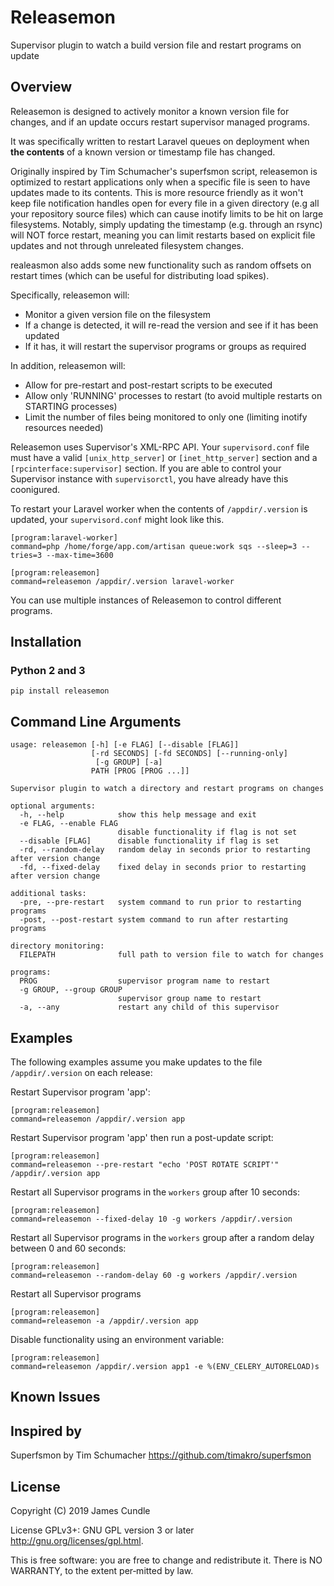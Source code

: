 # Releasemon

Supervisor plugin to watch a build version file and restart programs on update

## Overview

Releasemon is designed to actively monitor a known version file for changes, and if an update occurs restart supervisor managed programs. 

It was specifically written to restart Laravel queues on deployment when **the contents** of a known version or timestamp file has changed. 

Originally inspired by Tim Schumacher's superfsmon script, releasemon is optimized to restart applications only when a specific file is seen to have updates made to its contents. This is more resource friendly as it won't keep file notification handles open for every file in a given directory (e.g all your repository source files) which can cause inotify limits to be hit on large filesystems. Notably, simply updating the timestamp (e.g. through an rsync) will NOT force restart, meaning you can limit restarts based on explicit file updates and not through unreleated filesystem changes.

realeasmon also adds some new functionality such as random offsets on restart times (which can be useful for distributing load spikes).


Specifically, releasemon will:

- Monitor a given version file on the filesystem
- If a change is detected, it will re-read the version and see if it has been updated
- If it has, it will restart the supervisor programs or groups as required

In addition, releasemon will:

- Allow for pre-restart and post-restart scripts to be executed
- Allow only 'RUNNING' processes to restart (to avoid multiple restarts on STARTING processes)
- Limit the number of files being monitored to only one (limiting inotify resources needed) 

Releasemon uses Supervisor's XML-RPC API. Your
`supervisord.conf` file must have a valid `[unix_http_server]` or
`[inet_http_server]` section and a `[rpcinterface:supervisor]` section.
If you are able to control your Supervisor instance with `supervisorctl`, you
have already have this coonigured.

To restart your Laravel worker when the contents of `/appdir/.version` is updated,
your `supervisord.conf` might look like this.

    [program:laravel-worker]
    command=php /home/forge/app.com/artisan queue:work sqs --sleep=3 --tries=3 --max-time=3600

    [program:releasemon]
    command=releasemon /appdir/.version laravel-worker

You can use multiple instances of Releasemon to control different programs.

## Installation

### Python 2 and 3

    pip install releasemon


## Command Line Arguments

    usage: releasemon [-h] [-e FLAG] [--disable [FLAG]]
                      [-rd SECONDS] [-fd SECONDS] [--running-only] 
                       [-g GROUP] [-a]
                      PATH [PROG [PROG ...]]

    Supervisor plugin to watch a directory and restart programs on changes

    optional arguments:
      -h, --help            show this help message and exit
      -e FLAG, --enable FLAG
                            disable functionality if flag is not set
      --disable [FLAG]      disable functionality if flag is set
      -rd, --random-delay   random delay in seconds prior to restarting after version change
      -fd, --fixed-delay    fixed delay in seconds prior to restarting after version change

    additional tasks:
      -pre, --pre-restart   system command to run prior to restarting programs
      -post, --post-restart system command to run after restarting programs
      
    directory monitoring:
      FILEPATH              full path to version file to watch for changes
            
    programs:
      PROG                  supervisor program name to restart
      -g GROUP, --group GROUP
                            supervisor group name to restart
      -a, --any             restart any child of this supervisor

## Examples

The following examples assume you make updates to the file `/appdir/.version` on each release:

Restart Supervisor program 'app':

    [program:releasemon]
    command=releasemon /appdir/.version app

Restart Supervisor program 'app' then run a post-update script:

    [program:releasemon]
    command=releasemon --pre-restart "echo 'POST ROTATE SCRIPT'" /appdir/.version app

Restart all Supervisor programs in the `workers` group after 10 seconds:

    [program:releasemon]
    command=releasemon --fixed-delay 10 -g workers /appdir/.version

Restart all Supervisor programs in the `workers` group after a random delay between 0 and 60 seconds:

    [program:releasemon]
    command=releasemon --random-delay 60 -g workers /appdir/.version

Restart all Supervisor programs

    [program:releasemon]
    command=releasemon -a /appdir/.version app

Disable functionality using an environment variable:

    [program:releasemon]
    command=releasemon /appdir/.version app1 -e %(ENV_CELERY_AUTORELOAD)s

## Known Issues

[Watchdog Issue]: https://github.com/gorakhargosh/watchdog/issues/442

## Inspired by

Superfsmon by Tim Schumacher
https://github.com/timakro/superfsmon

## License

Copyright (C) 2019 James Cundle

License GPLv3+: GNU GPL version 3 or later <http://gnu.org/licenses/gpl.html>.

This is free software: you are free to change and redistribute it.
There is NO WARRANTY, to the extent per‐mitted by law.

